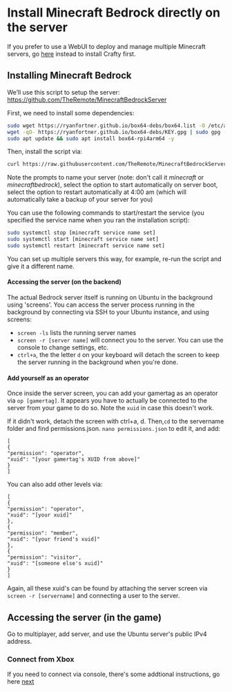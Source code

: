 # Install Minecraft Bedrock directly on the server

If you prefer to use a WebUI to deploy and manage multiple Minecraft servers, go [here](Install_Crafty.md) instead to install Crafty first.

## Installing Minecraft Bedrock

We’ll use this script to setup the server: https://github.com/TheRemote/MinecraftBedrockServer

First, we need to install some dependencies:

```bash
sudo wget https://ryanfortner.github.io/box64-debs/box64.list -O /etc/apt/sources.list.d/box64.list
wget -qO- https://ryanfortner.github.io/box64-debs/KEY.gpg | sudo gpg --dearmor -o /etc/apt/trusted.gpg.d/box64-debs-archive-keyring.gpg 
sudo apt update && sudo apt install box64-rpi4arm64 -y
```

Then, install the script via:

```bash
curl https://raw.githubusercontent.com/TheRemote/MinecraftBedrockServer/master/SetupMinecraft.sh | bash
```

Note the prompts to name your server (note: don't call it *minecraft* or *minecraftbedrock*), select the option to start automatically on server boot, select the option to restart automatically at 4:00 am (which will automatically take a backup of your server for you)

You can use the following commands to start/restart the service (you specified the service name when you ran the installation script):

```bash
sudo systemctl stop [minecraft service name set]
sudo systemctl start [minecraft service name set]
sudo systemctl restart [minecraft service name set]
```

You can set up multiple servers this way, for example, re-run the script and give it a different name.

#### Accessing the server (on the backend)

The actual Bedrock server itself is running on Ubuntu in the background using 'screens'. You can access the server process running in the background by connecting via SSH to your Ubuntu instance, and using screens: 

- `screen -ls` lists the running server names
- `screen -r [server name]` will connect you to the server. You can use the console to change settings, etc.
- `ctrl+a`, the the letter `d` on your keyboard will detach the screen to keep the server running in the background when you're done.

#### Add yourself as an operator

Once inside the server screen, you can add your gamertag as an operator via `op [gamertag]`. It appears you have to actually be connected to the server from your game to do so. Note the `xuid` in case this doesn't work.

If it didn't work, detach the screen with ctrl+a, d. Then,`cd` to the servername folder and find permissions.json. 
`nano permissions.json` to edit it, and add:

```
[
{
"permission": "operator",
"xuid": "[your gamertag's XUID from above]"
}
]

```

You can also add other levels via:

```
[
{
"permission": "operator",
"xuid": "[your xuid]"
},
{
"permission": "member",
"xuid": "[your friend's xuid]"
},
{
"permission": "visitor",
"xuid": "[someone else's xuid]"
}
]

```

Again, all these xuid's can be found by attaching the server screen via `screen -r [servername]` and connecting a user to the server. 

## Accessing the server (in the game)

Go to multiplayer, add server, and use the Ubuntu server's public IPv4 address. 

### Connect from Xbox

If you need to connect via console, there's some addtional instructions, go here [next](Connect_Xbox_to_server.md)

